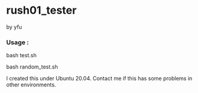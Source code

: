 # rush01_tester
by yfu

### Usage :

bash test.sh

bash random_test.sh



I created this under Ubuntu 20.04. Contact me if this has some problems in other environments.
